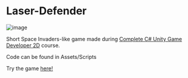 # Laser-Defender

![image](https://user-images.githubusercontent.com/55434239/115453511-69104e80-a228-11eb-9df9-20df5045d0b0.png)

Short Space Invaders-like game made during [Complete C# Unity Game Developer 2D](https://www.udemy.com/course/unitycourse/) course.

Code can be found in Assets/Scripts

Try the game [here!](https://simmer.io/@rrbyn/~e8163dd3-061f-6e92-33ec-1726dfbbdbb8)
